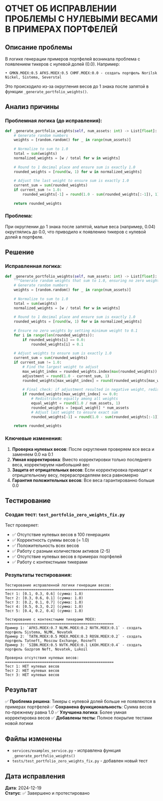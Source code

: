 # ОТЧЕТ ОБ ИСПРАВЛЕНИИ ПРОБЛЕМЫ С НУЛЕВЫМИ ВЕСАМИ В ПРИМЕРАХ ПОРТФЕЛЕЙ

## Описание проблемы

В логике генерации примеров портфелей возникала проблема с появлением тикеров с нулевой долей (0.0). Например:
```
• GMKN.MOEX:0.5 AFKS.MOEX:0.5 CHMF.MOEX:0.0 - создать портфель Norilsk Nickel, Sistema, Severstal
```

Это происходило из-за округления весов до 1 знака после запятой в функции `_generate_portfolio_weights()`.

## Анализ причины

### Проблемная логика (до исправления):
```python
def _generate_portfolio_weights(self, num_assets: int) -> List[float]:
    # Generate random numbers
    weights = [random.random() for _ in range(num_assets)]
    
    # Normalize to sum to 1.0
    total = sum(weights)
    normalized_weights = [w / total for w in weights]
    
    # Round to 1 decimal place and ensure sum is exactly 1.0
    rounded_weights = [round(w, 1) for w in normalized_weights]
    
    # Adjust the last weight to ensure sum is exactly 1.0
    current_sum = sum(rounded_weights)
    if current_sum != 1.0:
        rounded_weights[-1] = round(1.0 - sum(rounded_weights[:-1]), 1)
    
    return rounded_weights
```

### Проблема:
При округлении до 1 знака после запятой, малые веса (например, 0.04) округлялись до 0.0, что приводило к появлению тикеров с нулевой долей в портфеле.

## Решение

### Исправленная логика:
```python
def _generate_portfolio_weights(self, num_assets: int) -> List[float]:
    """Generate random weights that sum to 1.0, ensuring no zero weights"""
    # Generate random numbers
    weights = [random.random() for _ in range(num_assets)]
    
    # Normalize to sum to 1.0
    total = sum(weights)
    normalized_weights = [w / total for w in weights]
    
    # Round to 1 decimal place and ensure sum is exactly 1.0
    rounded_weights = [round(w, 1) for w in normalized_weights]
    
    # Ensure no zero weights by setting minimum weight to 0.1
    for i in range(len(rounded_weights)):
        if rounded_weights[i] == 0.0:
            rounded_weights[i] = 0.1
    
    # Adjust weights to ensure sum is exactly 1.0
    current_sum = sum(rounded_weights)
    if current_sum != 1.0:
        # Find the largest weight to adjust
        max_weight_index = rounded_weights.index(max(rounded_weights))
        adjustment = round(1.0 - current_sum, 1)
        rounded_weights[max_weight_index] = round(rounded_weights[max_weight_index] + adjustment, 1)
        
        # Final check: if adjustment resulted in negative weight, redistribute
        if rounded_weights[max_weight_index] <= 0.0:
            # Redistribute equally among all weights
            equal_weight = round(1.0 / num_assets, 1)
            rounded_weights = [equal_weight] * num_assets
            # Adjust last weight to ensure exact sum
            rounded_weights[-1] = round(1.0 - sum(rounded_weights[:-1]), 1)
    
    return rounded_weights
```

### Ключевые изменения:

1. **Проверка нулевых весов**: После округления проверяем все веса и заменяем 0.0 на 0.1
2. **Умная корректировка**: Вместо корректировки только последнего веса, корректируем наибольший вес
3. **Защита от отрицательных весов**: Если корректировка приводит к отрицательному весу, перераспределяем веса равномерно
4. **Гарантия положительных весов**: Все веса гарантированно больше 0.0

## Тестирование

### Создан тест: `test_portfolio_zero_weights_fix.py`

Тест проверяет:
- ✅ Отсутствие нулевых весов в 100 генерациях
- ✅ Корректность суммы весов (= 1.0)
- ✅ Положительность всех весов
- ✅ Работу с разным количеством активов (2-5)
- ✅ Отсутствие нулевых весов в примерах портфелей
- ✅ Работу с контекстными тикерами

### Результаты тестирования:

```
Тестирование исправленной логики генерации весов:
==================================================
Тест 1: [0.1, 0.3, 0.6] (сумма: 1.0)
Тест 2: [0.3, 0.6, 0.1] (сумма: 1.0)
Тест 3: [0.2, 0.1, 0.7] (сумма: 1.0)
Тест 4: [0.5, 0.3, 0.2] (сумма: 1.0)
Тест 5: [0.4, 0.2, 0.4] (сумма: 1.0)

Тестирование с контекстными тикерами MOEX:
==================================================
Пример 1: `AFKS.MOEX:0.7 NLMK.MOEX:0.2 NVTK.MOEX:0.1` - создать портфель Sistema, NLMK, Novatek
Пример 2: `TATN.MOEX:0.5 MOEX.MOEX:0.3 ROSN.MOEX:0.2` - создать портфель Tatneft, Moscow Exchange, Rosneft
Пример 3: `SIBN.MOEX:0.5 NVTK.MOEX:0.1 LKOH.MOEX:0.4` - создать портфель Gazprom Neft, Novatek, Lukoil

Проверка отсутствия нулевых весов:
==================================================
Тест 1: НЕТ нулевых весов
Тест 2: НЕТ нулевых весов
Тест 3: НЕТ нулевых весов
```

## Результат

✅ **Проблема решена**: Тикеры с нулевой долей больше не появляются в примерах портфелей
✅ **Сохранена функциональность**: Сумма весов по-прежнему равна 1.0
✅ **Улучшена логика**: Более умная корректировка весов
✅ **Добавлены тесты**: Полное покрытие тестами новой логики

## Файлы изменены

- `services/examples_service.py` - исправлена функция `_generate_portfolio_weights()`
- `tests/test_portfolio_zero_weights_fix.py` - добавлен новый тест

## Дата исправления

**Дата**: 2024-12-19  
**Статус**: ✅ Завершено и протестировано
